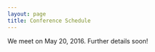 ```yaml
---
layout: page
title: Conference Schedule
---
```


<p class="message">
  We meet on May 20, 2016.  Further details soon!
</p>
